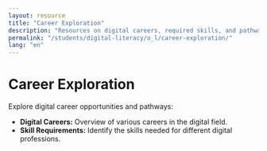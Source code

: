 ```yaml
---
layout: resource
title: "Career Exploration"
description: "Resources on digital careers, required skills, and pathways to enter various technology fields."
permalink: "/students/digital-literacy/o_l/career-exploration/"
lang: "en"
---
```


# Career Exploration

Explore digital career opportunities and pathways:

- **Digital Careers:** Overview of various careers in the digital field.
- **Skill Requirements:** Identify the skills needed for different digital professions.

